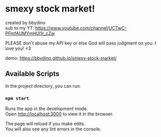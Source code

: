 # smexy stock market!
created by bbydino<br />
sub to my YT: https://www.youtube.com/channel/UCTwC-PFmfAUMYmHUl1r_cZw

PLEASE don't abuse my API key or else God will pass judgment on you. I love you! <3

demo: https://bbydino.github.io/smexy-stock-market/

## Available Scripts

In the project directory, you can run:

### `npm start`

Runs the app in the development mode.<br />
Open [http://localhost:3000](http://localhost:3000) to view it in the browser.

The page will reload if you make edits.<br />
You will also see any lint errors in the console.

